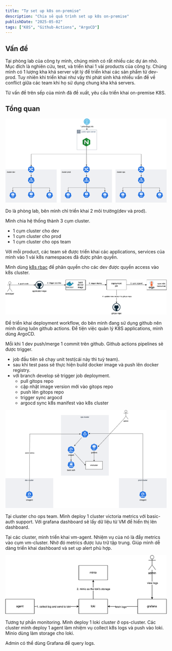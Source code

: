 ```yaml
---
title: "Tự set up k8s on-premise"
description: "Chia sẻ quá trình set up k8s on-premise"
publishDate: "2025-05-02"
tags: ["K8S", "Github-Actions", "ArgoCD"]
---
```


## Vấn đề

Tại phòng lab của công ty mình, chúng mình có rất nhiều các dự án nhỏ. Mục đích là nghiên cứu, test, và triển khai 1 vài products của công ty. Chúng mình có 1 lượng kha khá server vật lý để triển khai các sản phẩm từ dev-prod. Tuy nhiên khi triển khai như vậy thì phát sinh khá nhiều vấn đề về conflict giữa các team khi họ sử dụng chung kha khá servers.

Từ vấn đề trên sếp của mình đã đề xuất, yêu cầu triển khai on-premise K8S.

## Tổng quan

![over-architecture](./over-architecture.png)

Do là phòng lab, bên mình chỉ triển khai 2 môi trường(dev và prod).

Mình chia hệ thống thành 3 cụm cluster.
- 1 cụm cluster cho dev
- 1 cụm cluster cho prod
- 1 cụm cluster cho ops team

Với mỗi product, các team sẽ được triển khai các applications, services của mình vào 1 vài k8s namespaces đã được phân quyền.

Mình dùng [k8s rbac](https://kubernetes.io/docs/reference/access-authn-authz/rbac/) để phân quyền cho các dev được quyền access vào k8s cluster.

![deployment-workflow](./deployment-workflow.png)

Để triển khai deployment workflow, do bên mình đang sử dụng github nên mình dùng luôn github actions. Để tiện việc quản lý K8S applications, mình dùng ArgoCD.

Mỗi khi 1 dev push/merge 1 commit trên github. Github actions pipelines sẽ được trigger.
- job đầu tiên sẽ chạy unit test(cái này thì tuỳ team).
- sau khi test pass sẽ thực hiện build docker image và push lên docker registry.
- với branch develop sẽ trigger job deployment.
  + pull gitops repo
  + cập nhật image version mới vào gitops repo
  + push lên gitops repo
  + trigger sync argocd
  + argocd sync k8s manifest vào k8s cluster

![monitoring](./monitoring.png)

Tại cluster cho ops team. Mình deploy 1 cluster victoria metrics với basic-auth support.
Với grafana dashboard sẽ lấy dữ liệu từ VM để hiển thị lên dashboard.

Tại các cluster, mình triển khai vm-agent. Nhiệm vụ của nó là đẩy metrics vào cụm vm-cluster.
Nhờ đó metrics được lưu trữ tập trung. Giúp mình dễ dàng triển khai dashboard và set up alert phù hợp. 

![logging](./logging.png)

Tương tự phần monitoring. Mình deploy 1 loki cluster ở ops-cluster.
Các cluster mình deploy 1 agent làm nhiệm vụ collect k8s logs và push vào loki.
Minio dùng làm storage cho loki.

Admin có thể dùng Grafana để query logs.
